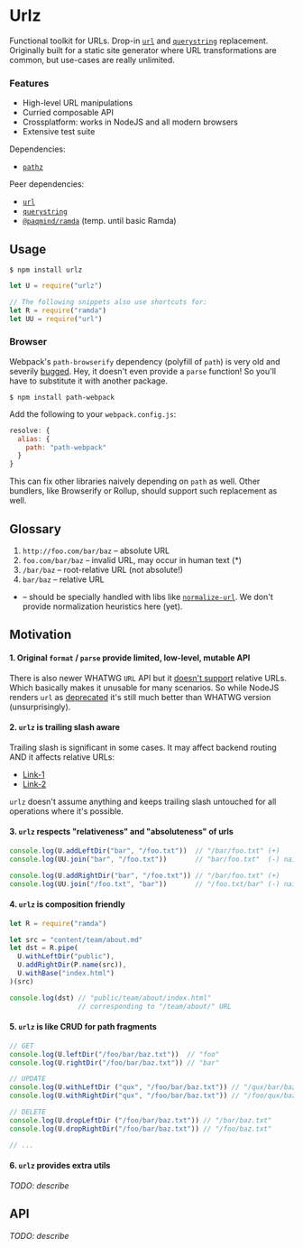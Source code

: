 # Urlz

Functional toolkit for URLs. Drop-in [`url`](https://nodejs.org/api/url.html) and
[`querystring`](https://nodejs.org/api/querystring.html) replacement.
Originally built for a static site generator where URL transformations are common, but use-cases
are really unlimited.

### Features

* High-level URL manipulations
* Curried composable API
* Crossplatform: works in NodeJS and all modern browsers
* Extensive test suite

Dependencies:
* [`pathz`](https://github.com/ivan-kleshnin/pathz)

Peer dependencies:
* [`url`](https://nodejs.org/api/url)
* [`querystring`](https://nodejs.org/api/querystring)
* [`@paqmind/ramda`](http://ramdajs.com/) (temp. until basic Ramda)

## Usage

```
$ npm install urlz
```

```js
let U = require("urlz")

// The following snippets also use shortcuts for:
let R = require("ramda")
let UU = require("url")
```

### Browser

Webpack's `path-browserify` dependency (polyfill of `path`) is very old and severily [bugged](https://github.com/substack/path-browserify/issues).
Hey, it doesn't even provide a `parse` function! So you'll have to substitute it with another package.

```
$ npm install path-webpack
```

Add the following to your `webpack.config.js`:

```js
resolve: {
  alias: {
    path: "path-webpack"
  }
}
```

This can fix other libraries naively depending on `path` as well. Other bundlers, like Browserify
or Rollup, should support such replacement as well.

## Glossary

1. `http://foo.com/bar/baz` – absolute URL
2. `foo.com/bar/baz` – invalid URL, may occur in human text (*)
3. `/bar/baz` – root-relative URL (not absolute!)
4. `bar/baz` – relative URL

* – should be specially handled with libs like [`normalize-url`](https://www.npmjs.com/package/normalize-url).
We don't provide normalization heuristics here (yet).

## Motivation

#### 1. Original `format` / `parse` provide limited, low-level, mutable API

There is also newer WHATWG `URL` API but it [doesn't support](https://github.com/nodejs/node/issues/12682) relative
URLs. Which basically makes it unusable for many scenarios. So while NodeJS renders `url` as [deprecated](https://nodejs.org/api/url.html)
it's still much better than WHATWG version (unsurprisingly).

#### 2. `urlz` is trailing slash aware

Trailing slash is significant in some cases. It may affect backend routing AND it affects relative URLs:
* [Link-1](https://stackoverflow.com/questions/5457885/relative-urls-and-trailing-slashes)
* [Link-2](https://cdivilly.wordpress.com/2014/03/11/why-trailing-slashes-on-uris-are-important/)

`urlz` doesn't assume anything and keeps trailing slash untouched for all operations where it's possible.

#### 3. `urlz` respects "relativeness" and "absoluteness" of urls

```js
console.log(U.addLeftDir("bar", "/foo.txt"))  // "/bar/foo.txt" (+)
console.log(UU.join("bar", "/foo.txt"))       // "bar/foo.txt"  (-) naive

console.log(U.addRightDir("bar", "/foo.txt")) // "/bar/foo.txt" (+)
console.log(UU.join("/foo.txt", "bar"))       // "/foo.txt/bar" (-) naive
```

#### 4. `urlz` is composition friendly

```js
let R = require("ramda")

let src = "content/team/about.md"
let dst = R.pipe(
  U.withLeftDir("public"),
  U.addRightDir(P.name(src)),
  U.withBase("index.html")
)(src)

console.log(dst) // "public/team/about/index.html"
                 // corresponding to "/team/about/" URL
```

#### 5. `urlz` is like CRUD for path fragments

```js
// GET
console.log(U.leftDir("/foo/bar/baz.txt"))  // "foo"
console.log(U.rightDir("/foo/bar/baz.txt")) // "bar"

// UPDATE
console.log(U.withLeftDir ("qux", "/foo/bar/baz.txt")) // "/qux/bar/baz.txt"
console.log(U.withRightDir("qux", "/foo/bar/baz.txt")) // "/foo/qux/baz.txt"

// DELETE
console.log(U.dropLeftDir ("/foo/bar/baz.txt")) // "/bar/baz.txt"
console.log(U.dropRightDir("/foo/bar/baz.txt")) // "/foo/baz.txt"

// ...
```

#### 6. `urlz` provides extra utils

*TODO: describe*

## API

*TODO: describe*
